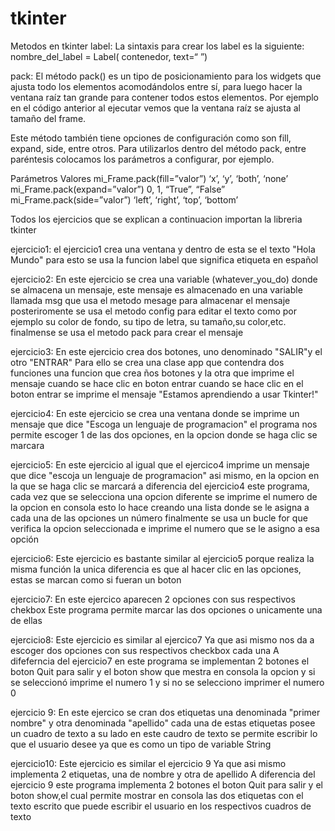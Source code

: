 # tkinter
Metodos en tkinter
label:
La sintaxis para crear los label es la siguiente:
nombre_del_label = Label( contenedor, text=“ ”)

pack:
El método pack() es un tipo de posicionamiento para los widgets que ajusta todo los elementos acomodándolos entre sí, para luego hacer la ventana raíz tan grande para contener todos estos elementos. Por ejemplo en el código anterior al ejecutar vemos que la ventana raíz se ajusta al tamaño del frame.

Este método también tiene opciones de configuración como son fill, expand, side, entre otros. Para utilizarlos dentro del método pack, entre paréntesis colocamos los parámetros a configurar, por ejemplo.

Parámetros	                        Valores
mi_Frame.pack(fill=”valor”)	      ‘x’, ‘y’, ‘both’, ‘none’
mi_Frame.pack(expand=”valor”)   	  0, 1, “True”, “False”
mi_Frame.pack(side=”valor”)	      ‘left’, ‘right’, ‘top’, ‘bottom’

Todos los ejercicios que se explican a continuacion importan la libreria tkinter

ejercicio1:
el ejercicio1 crea una ventana y dentro de esta se el texto "Hola Mundo"
para esto se usa la funcion label que significa etiqueta en español

ejercicio2:
En este ejercicio se crea una variable (whatever_you_do) donde se almacena un mensaje,
este mensaje es almacenado en una variable llamada msg que usa el metodo mesage para almacenar el mensaje
posteriromente se usa el metodo config para editar el texto como por ejemplo su color de fondo, su tipo de letra, su tamaño,su color,etc.
finalmense se usa el metodo pack para crear el mensaje

ejercicio3:
En este ejercicio crea dos botones, uno denominado "SALIR"y el otro "ENTRAR"
Para ello se crea una clase app que contendra dos funciones
una funcion que crea ños botones y la otra que imprime el mensaje cuando se hace clic en boton entrar
cuando se hace clic en el boton entrar se imprime el mensaje "Estamos aprendiendo a usar Tkinter!"

ejercicio4:
En este ejercicio se crea una ventana donde se imprime un mensaje que dice "Escoga un lenguaje de programacion"
el programa nos permite escoger 1 de las dos opciones, en la opcion donde se haga clic se marcara

ejercicio5:
En este ejercicio al igual que el ejercico4 imprime un mensaje que dice "escoja un lenguaje de programacion"
asi mismo, en la opcion en la que se haga clic se marcará
a diferencia del ejercicio4 este programa, cada vez que se selecciona una opcion diferente se imprime el numero de la opcion en consola
esto lo hace creando una lista donde se le asigna a cada una de las opciones un número
finalmente se usa un bucle for que verifica la opcion seleccionada e imprime el numero que se le asigno a esa opción

ejercicio6:
Este ejercicio es bastante similar al ejercicio5 porque realiza la misma función
la unica diferencia es que al hacer clic en las opciones, estas se marcan como si fueran un boton

ejercicio7:
En este ejercico aparecen 2 opciones con sus respectivos chekbox
Este programa permite marcar las dos opciones o unicamente una de ellas

ejercicio8:
Este ejercicio es similar al ejercico7
Ya que asi mismo nos da a escoger dos opciones con sus respectivos checkbox cada una
A difeferncia del ejercicio7 en este programa se implementan 2 botones
el boton Quit para salir 
y el boton show
que mestra en consola la opcion y si se seleccionó imprime el numero 1 y si no se selecciono imprimer el numero 0

ejercicio 9:
En este ejercico se cran dos etiquetas una denominada "primer nombre" y otra denominada "apellido"
cada una de estas etiquetas posee un cuadro de texto a su lado
en este caudro de texto se permite escribir lo que el usuario desee ya que es como un tipo de variable String

ejercicio10:
Este ejercicio es similar el ejercicio 9
Ya que asi mismo implementa 2 etiquetas, una de nombre y otra de apellido
A diferencia del ejercicio 9 este programa implementa 2 botones
el boton Quit para salir 
y el boton show,el cual permite mostrar en consola las dos etiquetas con el texto escrito que puede escribir el usuario en los respectivos cuadros de texto
